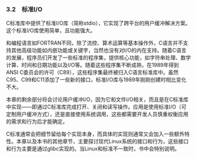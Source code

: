 ### 3.2　标准I/O

C标准库中提供了标准I/O库（简称stdio），它实现了跨平台的用户缓冲解决方案。这个标准I/O库使用简单，且功能强大。

和编程语言如FORTRAN不同，除了流控、算术运算等基本操作外，C语言并不支持其他高级功能如内嵌功能或关键字，当然也没有对I/O的内在支持。随着C语言的发展，程序员们开发了一些标准的程序集，提供核心功能，如字符串处理、数学计算、时间和日期功能以及I/O等。随着这些程序集不断成熟，在1989年得到ANSI C委员会的许可（C89），这些程序集最终被归入C语言标准库中。虽然C95、C99和C11添加了一些新的接口，标准I/O库与1989年刚刚创建时相比变化不大。

本章的剩余部分将会讨论用户缓冲I/O，因为它和文件I/O相关，而且是在C标准库中实现——即通过C标准库完成打开、关闭和读写操作。应用是使用标准I/O（可定制用户缓冲方式），还是直接使用系统调用，这些都需要开发人员慎重权衡应用的需求和行为后才能确定。

C标准通常会把细节留给每个实现本身，而具体的实现则通常又会加入一些额外特性。本章以及本书的其他章节，主要探讨现代Linux系统的接口和行为，这些接口和行为主要是通过glibc实现的。当Linux和标准不一致时，书中会特别说明。

